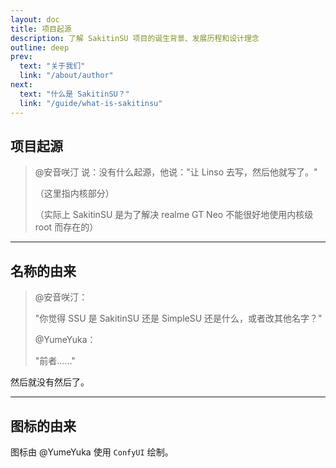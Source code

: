 ```yaml
---
layout: doc
title: 项目起源
description: 了解 SakitinSU 项目的诞生背景、发展历程和设计理念
outline: deep
prev:
  text: "关于我们"
  link: "/about/author"
next:
  text: "什么是 SakitinSU？"
  link: "/guide/what-is-sakitinsu"
---
```


## 项目起源

> @安音咲汀 说：没有什么起源，他说："让 Linso 去写，然后他就写了。"
>
> （这里指内核部分）
>
> （实际上 SakitinSU 是为了解决 realme GT Neo 不能很好地使用内核级 root 而存在的）

---

## 名称的由来

> @安音咲汀：
>
> "你觉得 SSU 是 SakitinSU 还是 SimpleSU 还是什么，或者改其他名字？"
>
> @YumeYuka：
>
> "前者……"

然后就没有然后了。

---

## 图标的由来
图标由 @YumeYuka 使用 `ConfyUI` 绘制。